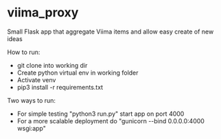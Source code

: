 # viima_proxy
Small Flask app that aggregate Viima items and allow easy create of new ideas

How to run:
- git clone into working dir
- Create python virtual env in working folder
- Activate venv
- pip3 install -r requirements.txt

Two ways to run:
- For simple testing "python3 run.py" start app on port 4000
- For a more scalable deployment do "gunicorn --bind 0.0.0.0:4000 wsgi:app"

